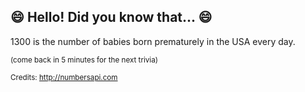 ## :smile: Hello! Did you know that... :smile:
1300 is the number of babies born prematurely in the USA every day.

<sup>(come back in 5 minutes for the next trivia)</sup>


<sup>Credits: http://numbersapi.com</sup>
